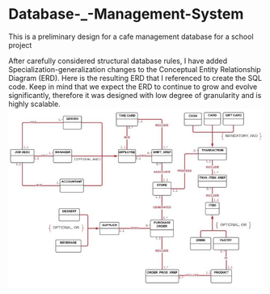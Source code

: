 # Database-_-Management-System
This is a preliminary design for a cafe management database for a school project 

After carefully considered structural database rules, I have added Specialization-generalization changes to the Conceptual Entity Relationship Diagram (ERD). Here is the resulting ERD that I referenced to create the SQL code. 
Keep in mind that we expect the ERD to continue to grow and evolve significantly, therefore it was designed with low degree of granularity and is highly scalable.
![ERD](https://github.com/Yim-Koi/Database-_-Management-System/blob/main/ERD.jpg)
